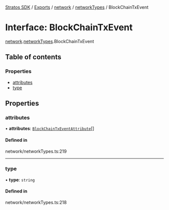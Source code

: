 [Stratos SDK](../README.md) / [Exports](../modules.md) / [network](../modules/network.md) / [networkTypes](../modules/network.networkTypes.md) / BlockChainTxEvent

# Interface: BlockChainTxEvent

[network](../modules/network.md).[networkTypes](../modules/network.networkTypes.md).BlockChainTxEvent

## Table of contents

### Properties

- [attributes](network.networkTypes.BlockChainTxEvent.md#attributes)
- [type](network.networkTypes.BlockChainTxEvent.md#type)

## Properties

### attributes

• **attributes**: [`BlockChainTxEventAttribute`](network.networkTypes.BlockChainTxEventAttribute.md)[]

#### Defined in

network/networkTypes.ts:219

___

### type

• **type**: `string`

#### Defined in

network/networkTypes.ts:218
